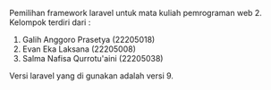 Pemilihan framework laravel untuk mata kuliah pemrograman web 2. Kelompok terdiri dari :

1. Galih Anggoro Prasetya (22205018)
2. Evan Eka Laksana (22205008)
3. Salma Nafisa Qurrotu'aini (22205038)

Versi laravel yang di gunakan adalah versi 9.
